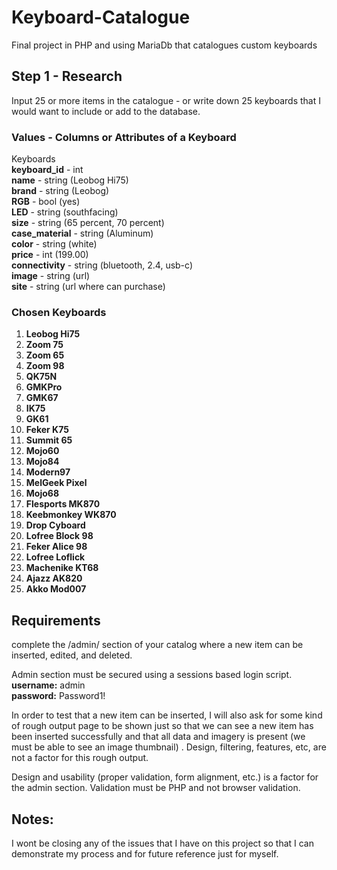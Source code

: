 # Keyboard-Catalogue
Final project in PHP and using MariaDb that catalogues custom keyboards

## Step 1 - Research
Input 25 or more items in the catalogue - or write down 25 keyboards that I would want to include or add to the database.

### Values - Columns or Attributes of a Keyboard
Keyboards      
  **keyboard_id** - int  
  **name** - string (Leobog Hi75)  
  **brand** - string (Leobog)  
  **RGB** - bool (yes)  
  **LED** - string (southfacing)  
  **size** - string (65 percent, 70 percent)  
  **case_material** - string (Aluminum)  
  **color** - string (white)   
  **price** - int (199.00)  
  **connectivity** - string (bluetooth, 2.4, usb-c)  
  **image** - string (url)  
  **site** - string (url where can purchase)

  
### Chosen Keyboards

 1. **Leobog Hi75**  
 2. **Zoom 75**  
 3. **Zoom 65**  
 4. **Zoom 98**  
 5. **QK75N**  
 6. **GMKPro**  
 7. **GMK67**  
 8. **IK75**  
 9. **GK61**  
 10. **Feker K75**  
 11. **Summit 65**  
 12. **Mojo60**   
 13. **Mojo84**  
 14. **Modern97**  
 15. **MelGeek Pixel**  
 16. **Mojo68**  
 17. **Flesports MK870**  
 18. **Keebmonkey WK870**  
 19. **Drop Cyboard**  
 20. **Lofree Block 98**  
 21. **Feker Alice 98**  
 22. **Lofree Loflick**  
 23. **Machenike KT68**  
 24. **Ajazz AK820**  
 25. **Akko Mod007**  
  
  ## Requirements
  
complete the /admin/ section of your catalog where a new item can be inserted, edited, and deleted. 

Admin section must be secured using a sessions based login script.   
**username:** admin    
**password:** Password1!

In order to test that a new item can be inserted, I will also ask for some kind of rough output page to be shown just so that we can see a new item has been inserted successfully and that all data and imagery is present (we must be able to see an image thumbnail) . Design, filtering, features, etc, are not a factor for this rough output. 

Design and usability (proper validation, form alignment, etc.) is a factor for the admin section. Validation must be PHP and not browser validation. 

## Notes:
I wont be closing any of the issues that I have on this project so that I can demonstrate my process and for future reference just for myself.
